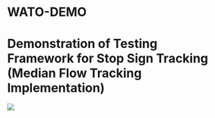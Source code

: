 # WATO-DEMO

# Demonstration of Testing Framework for Stop Sign Tracking (Median Flow Tracking Implementation)

<a href="https://github.com/h397wang/WATO-DEMO/blob/master/tracker_demo_medianflow.gif"><img src="https://github.com/h397wang/WATO-DEMO/blob/master/tracker_demo_medianflow.gif" align="center" ></a> 
